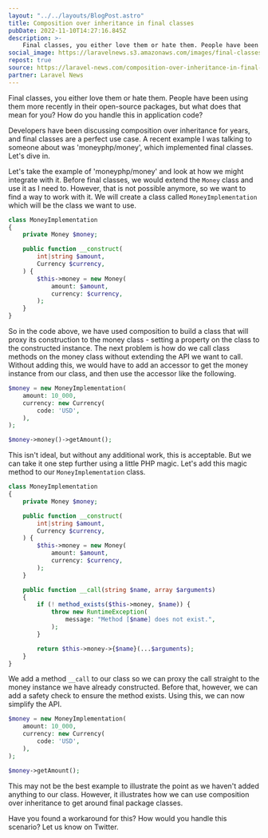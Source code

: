```yaml
---
layout: "../../layouts/BlogPost.astro"
title: Composition over inheritance in final classes
pubDate: 2022-11-10T14:27:16.845Z
description: >-
    Final classes, you either love them or hate them. People have been using them more recently in their open-source packages, but what does that mean for you?
social_image: https://laravelnews.s3.amazonaws.com/images/final-classes.png
repost: true
source: https://laravel-news.com/composition-over-inheritance-in-final-classes
partner: Laravel News
---
```


Final classes, you either love them or hate them. People have been using them more recently in their open-source packages, but what does that mean for you? How do you handle this in application code?

Developers have been discussing composition over inheritance for years, and final classes are a perfect use case. A recent example I was talking to someone about was 'moneyphp/money', which implemented final classes. Let's dive in.

Let's take the example of 'moneyphp/money' and look at how we might integrate with it. Before final classes, we would extend the `Money` class and use it as I need to. However, that is not possible anymore, so we want to find a way to work with it. We will create a class called `MoneyImplementation` which will be the class we want to use.

```php
class MoneyImplementation
{
    private Money $money;

    public function __construct(
        int|string $amount,
        Currency $currency,
    ) {
        $this->money = new Money(
            amount: $amount,
            currency: $currency,
        );
    }
}
```

So in the code above, we have used composition to build a class that will proxy its construction to the money class - setting a property on the class to the constructed instance. The next problem is how do we call class methods on the money class without extending the API we want to call. Without adding this, we would have to add an accessor to get the money instance from our class, and then use the accessor like the following.

```php
$money = new MoneyImplementation(
    amount: 10_000,
    currency: new Currency(
        code: 'USD',
    ),
);

$money->money()->getAmount();
```

This isn't ideal, but without any additional work, this is acceptable. But we can take it one step further using a little PHP magic. Let's add this magic method to our `MoneyImplementation` class.

```php
class MoneyImplementation
{
    private Money $money;

    public function __construct(
        int|string $amount,
        Currency $currency,
    ) {
        $this->money = new Money(
            amount: $amount,
            currency: $currency,
        );
    }

    public function __call(string $name, array $arguments)
    {
        if (! method_exists($this->money, $name)) {
            throw new RuntimeException(
                message: "Method [$name] does not exist.",
            );
        }

        return $this->money->{$name}(...$arguments);
    }
}
```

We add a method `__call` to our class so we can proxy the call straight to the money instance we have already constructed. Before that, however, we can add a safety check to ensure the method exists. Using this, we can now simplify the API.

```php
$money = new MoneyImplementation(
    amount: 10_000,
    currency: new Currency(
        code: 'USD',
    ),
);

$money->getAmount();
```

This may not be the best example to illustrate the point as we haven't added anything to our class. However, it illustrates how we can use composition over inheritance to get around final package classes.

Have you found a workaround for this? How would you handle this scenario? Let us know on Twitter.
